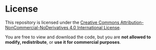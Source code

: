 # License

This repository is licensed under the [Creative Commons Attribution-NonCommercial-NoDerivatives 4.0 International License](https://creativecommons.org/licenses/by-nc-nd/4.0/).

You are free to view and download the code, but you are **not allowed to modify, redistribute**, or **use it for commercial purposes**.
